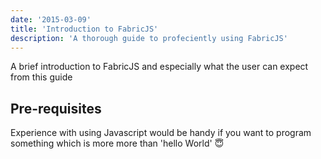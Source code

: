 ```yaml
---
date: '2015-03-09'
title: 'Introduction to FabricJS'
description: 'A thorough guide to profeciently using FabricJS'
---
```


A brief introduction to FabricJS and especially what the user can expect from this guide

## Pre-requisites

Experience with using Javascript would be handy if you want to program something which is more more than 'hello World' 😇

